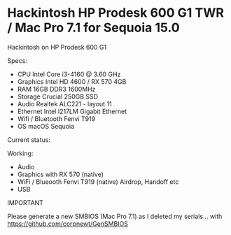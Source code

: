 # Hackintosh HP Prodesk 600 G1 TWR / Mac Pro 7.1 for Sequoia 15.0
Hackintosh on HP Prodesk 600 G1

Specs:

- CPU 	Intel Core i3-4160 @ 3.60 GHz 
- Graphics  Intel HD 4600 / RX 570 4GB
- RAM  16GB DDR3 1600MHz
- Storage 	Crucial 250GB SSD
- Audio 	Realtek ALC221 - layout 11
- Ethernet 	Intel I217LM Gigabit Ethernet
- Wifi / Bluetooth  Fenvi T919
- OS 	macOS Sequoia

Current status:

Working:

- Audio
- Graphics with RX 570 (native)
- WiFi / Blueooth Fenvi T919 (native) Airdrop, Handoff etc
- USB


IMPORTANT

Please generate a new SMBIOS (Mac Pro 7.1) as I deleted my serials... with https://github.com/corpnewt/GenSMBIOS
